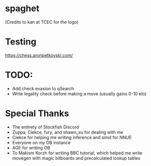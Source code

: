 # spaghet
(Credits to kan at TCEC for the logo)

# Testing
https://chess.aronpetkovski.com/

# TODO:
- Add check evasion to qSearch
- Write legality check before making a move (usually gains 0-10 elo)

# Special Thanks
- The entirety of Stockfish Discord
- Zuppa, Ciekce, fury, and shawn_xu for dealing with me
- Ciekce for helping me writing inference and simd for NNUE
- Everyone on my OB instance
- AGE for writing OB
- To Makism Korzh for writing BBC tutorial, which helped me write movegen with magic bitboards and precalculated lookup tables